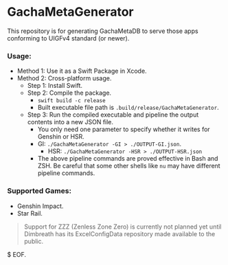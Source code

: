 # GachaMetaGenerator

This repository is for generating GachaMetaDB to serve those apps conforming to UIGFv4 standard (or newer).

### Usage: 

- Method 1: Use it as a Swift Package in Xcode.
- Method 2: Cross-platform usage.
  - Step 1: Install Swift.
  - Step 2: Compile the package.
    - `swift build -c release`
    - Built executable file path is `.build/release/GachaMetaGenerator`.
  - Step 3: Run the compiled executable and pipeline the output contents into a new JSON file.
    - You only need one parameter to specify whether it writes for Genshin or HSR.
    - GI: `./GachaMetaGenerator -GI > ./OUTPUT-GI.json`.
      - HSR: `./GachaMetaGenerator -HSR > ./OUTPUT-HSR.json`
    - The above pipeline commands are proved effective in Bash and ZSH. Be careful that some other shells like `nu` may have different pipeline commands.

### Supported Games:

- Genshin Impact.
- Star Rail.

> Support for ZZZ (Zenless Zone Zero) is currently not planned yet until Dimbreath has its ExcelConfigData repository made available to the public.

$ EOF.
